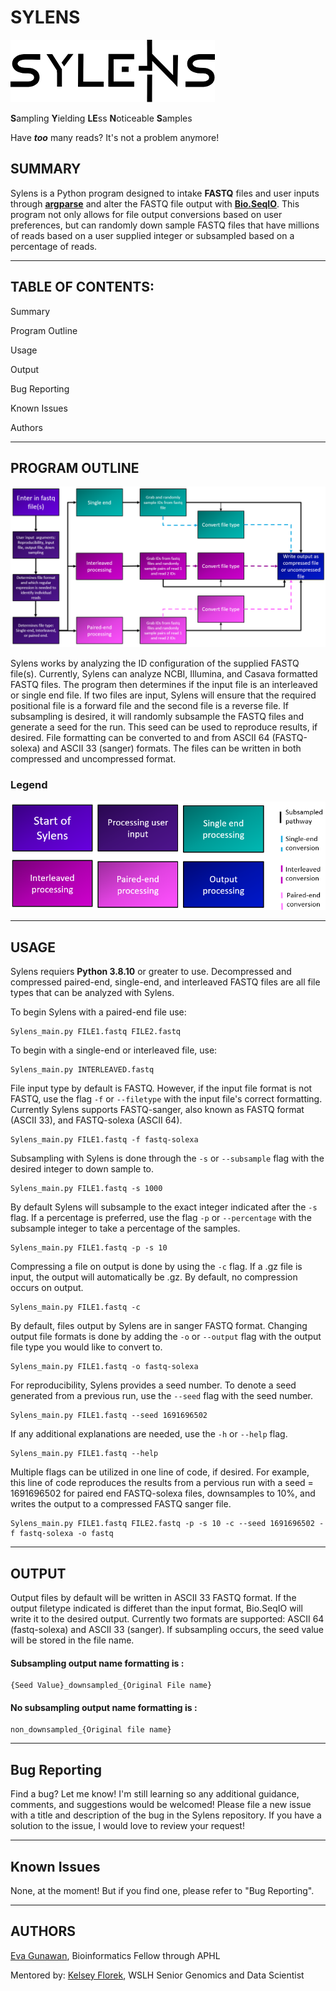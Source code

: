 # SYLENS
![Sylens Logo](Assets/Sylens_logo.png)

**S**ampling **Y**ielding **LE**ss **N**oticeable **S**amples

Have ***too*** many reads? It's not a problem anymore!

## **SUMMARY**

Sylens is a Python program designed to intake **FASTQ** files and user inputs through [**argparse**](https://docs.python.org/3/library/argparse.html) and alter the FASTQ file output with [**Bio.SeqIO**](https://biopython.org/wiki/SeqIO). This program not only allows for file output conversions based on user preferences, but can randomly down sample FASTQ files that have millions of reads based on a user supplied integer or subsampled based on a percentage of reads. 

---
## **TABLE OF CONTENTS:**

Summary

Program Outline

Usage

Output

Bug Reporting

Known Issues

Authors

---

## **PROGRAM OUTLINE**

![Sylens Program Map](Assets/Program_Map_Sylens.PNG)

Sylens works by analyzing the ID configuration of the supplied FASTQ file(s). Currently, Sylens can analyze NCBI, Illumina, and Casava formatted FASTQ files. The program then determines if the input file is an interleaved or single end file. If two files are input, Sylens will ensure that the required positional file is a forward file and the second file is a reverse file. If subsampling is desired, it will randomly subsample the FASTQ files and generate a seed for the run. This seed can be used to reproduce results, if desired. File formatting can be converted to and from ASCII 64 (FASTQ-solexa) and ASCII 33 (sanger) formats. The files can be written in both compressed and uncompressed format. 

### **Legend**
![Sylens Legend](Assets/legend_Sylens.PNG)

---

## **USAGE**

Sylens requiers **Python 3.8.10** or greater to use. Decompressed and compressed paired-end, single-end, and interleaved FASTQ files are all file types that can be analyzed with Sylens. 

To begin Sylens with a paired-end file use:
```
Sylens_main.py FILE1.fastq FILE2.fastq
```

To begin with a single-end or interleaved file, use:
```
Sylens_main.py INTERLEAVED.fastq
```

File input type by default is FASTQ. However, if the input file format is not FASTQ, use the flag `-f` or `--filetype` with the input file's correct formatting. Currently Sylens supports FASTQ-sanger, also known as FASTQ format (ASCII 33), and FASTQ-solexa (ASCII 64).
```
Sylens_main.py FILE1.fastq -f fastq-solexa
```

Subsampling with Sylens is done through the `-s` or `--subsample` flag with the desired integer to down sample to.
```
Sylens_main.py FILE1.fastq -s 1000
```

By default Sylens will subsample to the exact integer indicated after the `-s` flag. If a percentage is preferred, use the flag `-p` or `--percentage` with the subsample integer to take a percentage of the samples.
```
Sylens_main.py FILE1.fastq -p -s 10
```

Compressing a file on output is done by using the `-c` flag. If a .gz file is input, the output will automatically be .gz. By default, no compression occurs on output.
```
Sylens_main.py FILE1.fastq -c
```

By default, files output by Sylens are in sanger FASTQ format. Changing output file formats is done by adding the `-o` or `--output` flag with the output file type you would like to convert to.
```
Sylens_main.py FILE1.fastq -o fastq-solexa
```

For reproducibility, Sylens provides a seed number. To denote a seed generated from a previous run, use the `--seed` flag with the seed number.
```
Sylens_main.py FILE1.fastq --seed 1691696502
```

If any additional explanations are needed, use the `-h` or `--help` flag.
```
Sylens_main.py FILE1.fastq --help
```

Multiple flags can be utilized in one line of code, if desired. For example, this line of code reproduces the results from a pervious run with a seed = 1691696502 for paired end FASTQ-solexa files, downsamples to 10%, and writes the output to a compressed FASTQ sanger file.
```
Sylens_main.py FILE1.fastq FILE2.fastq -p -s 10 -c --seed 1691696502 -f fastq-solexa -o fastq
```

---

## **OUTPUT**

Output files by default will be written in ASCII 33 FASTQ format. If the output filetype indicated is differet than the input format, Bio.SeqIO will write it to the desired output. Currently two formats are supported: ASCII 64 (fastq-solexa) and ASCII 33 (sanger). If subsampling occurs, the seed value will be stored in the file name.

#### Subsampling output name formatting is :
```
{Seed Value}_downsampled_{Original File name} 
```

#### No subsampling output name formatting is :
```
non_downsampled_{Original file name}
```

---

## **Bug Reporting**

Find a bug? Let me know! I'm still learning so any additional guidance, comments, and suggestions would be welcomed! Please file a new issue with a title and description of the bug in the Sylens repository. If you have a solution to the issue, I would love to review your request! 

---

## **Known Issues**

None, at the moment! But if you find one, please refer to "Bug Reporting".

---
## **AUTHORS**
[Eva Gunawan](https://github.com/evagunawan), Bioinformatics Fellow through APHL

Mentored by:
[Kelsey Florek](https://github.com/k-florek), WSLH Senior Genomics and Data Scientist
